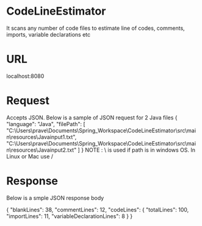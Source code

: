 # CodeLineEstimator
It scans any number of code files to estimate line of codes, comments, imports, variable declarations etc

# URL
localhost:8080

# Request
Accepts JSON. Below is a sample of JSON request for 2 Java files
{
    "language": "Java",
    "filePath": [
        "C:\\Users\\prave\\Documents\\Spring_Workspace\\CodeLineEstimator\\src\\main\\resources\\Javainput1.txt",
        "C:\\Users\\prave\\Documents\\Spring_Workspace\\CodeLineEstimator\\src\\main\\resources\\Javainput2.txt"
    ]
}
NOTE : \\ is used if path is in windows OS. In Linux or Mac use /

# Response
Below is a smple JSON response body

{
    "blankLines": 38,
    "commentLines": 12,
    "codeLines": {
        "totalLines": 100,
        "importLines": 11,
        "variableDeclarationLines": 8
    }
}

